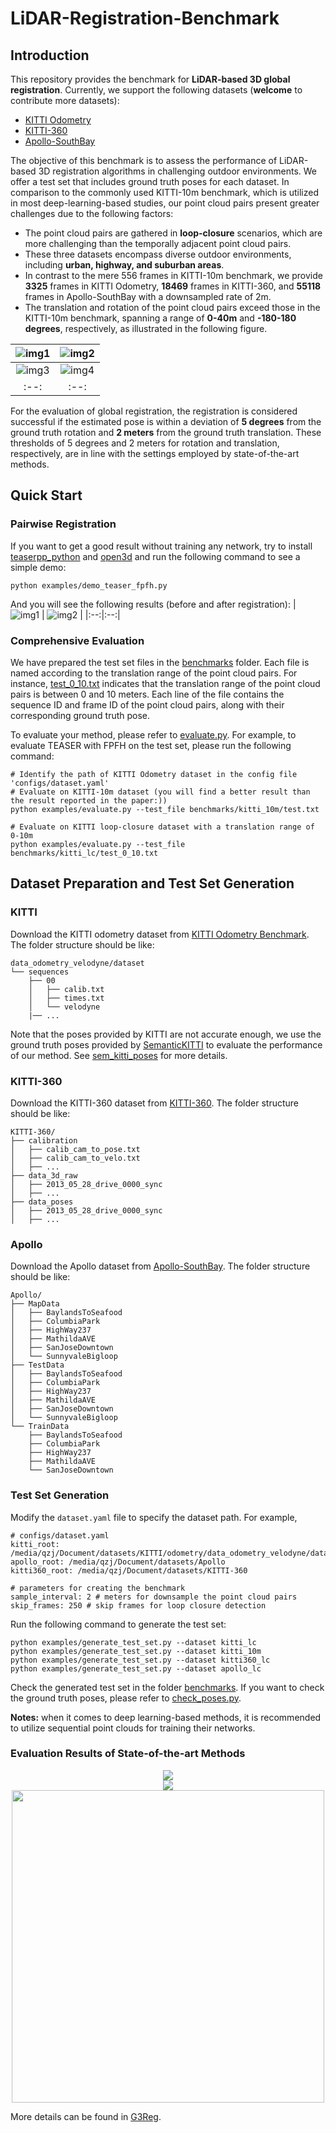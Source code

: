 # LiDAR-Registration-Benchmark
## Introduction
This repository provides the benchmark for **LiDAR-based 3D global registration**. Currently, we support the following datasets (**welcome** to contribute more datasets):
- [KITTI Odometry](http://www.cvlibs.net/datasets/kitti/eval_odometry.php)
- [KITTI-360](http://www.cvlibs.net/datasets/kitti-360/)
- [Apollo-SouthBay](https://developer.apollo.auto/southbay.html)

The objective of this benchmark is to assess the performance of LiDAR-based 3D registration algorithms in challenging outdoor environments. We offer a test set that includes ground truth poses for each dataset. In comparison to the commonly used KITTI-10m benchmark, which is utilized in most deep-learning-based studies, our point cloud pairs present greater challenges due to the following factors:
- The point cloud pairs are gathered in **loop-closure** scenarios, which are more challenging than the temporally adjacent point cloud pairs.
- These three datasets encompass diverse outdoor environments, including **urban, highway, and suburban areas**.
- In contrast to the mere 556 frames in KITTI-10m benchmark, we provide **3325** frames in KITTI Odometry, **18469** frames in KITTI-360, and **55118** frames in Apollo-SouthBay with a downsampled rate of 2m.
- The translation and rotation of the point cloud pairs exceed those in the KITTI-10m benchmark, spanning a range of **0-40m** and **-180-180 degrees**, respectively, as illustrated in the following figure.

| ![img1](docs/roll.png) | ![img2](docs/pitch.png) |
|:--:|:--:|
| ![img3](docs/yaw.png) | ![img4](docs/translation.png) |
|:--:|:--:|

For the evaluation of global registration, the registration is considered successful if the estimated pose is within a deviation of **5 degrees** from the ground truth rotation and **2 meters** from the ground truth translation. These thresholds of 5 degrees and 2 meters for rotation and translation, respectively, are in line with the settings employed by state-of-the-art methods.
## Quick Start
### Pairwise Registration
If you want to get a good result without training any network, try to install [teaserpp_python](https://github.com/MIT-SPARK/TEASER-plusplus) and [open3d](http://www.open3d.org/docs/release/index.html) and run the following command to see a simple demo:
```angular2html
python examples/demo_teaser_fpfh.py
```

And you will see the following results (before and after registration):
| ![img1](docs/before_teaser.png) | ![img2](docs/teaser_reg.png) |
|:--:|:--:|

### Comprehensive Evaluation

We have prepared the test set files in the [benchmarks](benchmarks) folder. Each file is named according to the translation range of the point cloud pairs. For instance, [test_0_10.txt](benchmarks/kitti_lc/test_0_10.txt) indicates that the translation range of the point cloud pairs is between 0 and 10 meters. Each line of the file contains the sequence ID and frame ID of the point cloud pairs, along with their corresponding ground truth pose.

To evaluate your method, please refer to [evaluate.py](examples/evaluate.py). For example, to evaluate TEASER with FPFH on the test set, please run the following command:
```
# Identify the path of KITTI Odometry dataset in the config file 'configs/dataset.yaml'
# Evaluate on KITTI-10m dataset (you will find a better result than the result reported in the paper:))
python examples/evaluate.py --test_file benchmarks/kitti_10m/test.txt
```
```
# Evaluate on KITTI loop-closure dataset with a translation range of 0-10m
python examples/evaluate.py --test_file benchmarks/kitti_lc/test_0_10.txt
```

## Dataset Preparation and Test Set Generation
### KITTI
Download the KITTI odometry dataset from [KITTI Odometry Benchmark](http://www.cvlibs.net/datasets/kitti/eval_odometry.php). The folder structure should be like:
```angular2html
data_odometry_velodyne/dataset
└── sequences
    ├── 00
    │   ├── calib.txt
    │   ├── times.txt
    │   └── velodyne
    |── ...
```
Note that the poses provided by KITTI are not accurate enough, we use the ground truth poses provided by [SemanticKITTI](http://semantic-kitti.org/dataset.html#format) to evaluate the performance of our method. See [sem_kitti_poses](./benchmarks/sem_kitti_poses) for more details.
### KITTI-360
Download the KITTI-360 dataset from [KITTI-360](http://www.cvlibs.net/datasets/kitti-360/). The folder structure should be like:
```angular2html
KITTI-360/
├── calibration
│   ├── calib_cam_to_pose.txt
│   ├── calib_cam_to_velo.txt
│   ├── ...
├── data_3d_raw
│   ├── 2013_05_28_drive_0000_sync
│   ├── ...
├── data_poses
│   ├── 2013_05_28_drive_0000_sync
│   ├── ...
```
### Apollo
Download the Apollo dataset from [Apollo-SouthBay](https://developer.apollo.auto/southbay.html). The folder structure should be like:
```angular2html
Apollo/
├── MapData
│   ├── BaylandsToSeafood
│   ├── ColumbiaPark
│   ├── HighWay237
│   ├── MathildaAVE
│   ├── SanJoseDowntown
│   └── SunnyvaleBigloop
├── TestData
│   ├── BaylandsToSeafood
│   ├── ColumbiaPark
│   ├── HighWay237
│   ├── MathildaAVE
│   ├── SanJoseDowntown
│   └── SunnyvaleBigloop
└── TrainData
    ├── BaylandsToSeafood
    ├── ColumbiaPark
    ├── HighWay237
    ├── MathildaAVE
    └── SanJoseDowntown
```

### Test Set Generation
Modify the `dataset.yaml` file to specify the dataset path. For example,
```angular2html
# configs/dataset.yaml
kitti_root: /media/qzj/Document/datasets/KITTI/odometry/data_odometry_velodyne/dataset/
apollo_root: /media/qzj/Document/datasets/Apollo
kitti360_root: /media/qzj/Document/datasets/KITTI-360

# parameters for creating the benchmark
sample_interval: 2 # meters for downsample the point cloud pairs
skip_frames: 250 # skip frames for loop closure detection
```

Run the following command to generate the test set:
```angular2html
python examples/generate_test_set.py --dataset kitti_lc
python examples/generate_test_set.py --dataset kitti_10m
python examples/generate_test_set.py --dataset kitti360_lc
python examples/generate_test_set.py --dataset apollo_lc
```

Check the generated test set in the folder [benchmarks](benchmarks). If you want to check the ground truth poses, please refer to [check_poses.py](examples/check_poses.py).

**Notes:** when it comes to deep learning-based methods, it is recommended to utilize sequential point clouds for training their networks.

### Evaluation Results of State-of-the-art Methods

<div align="center">
    <img src="docs/kitti_lc.png"/>
</div>

<div align="center">
    <img src="docs/kitti360_lc.png"/>
</div>

<div align="center">
    <img src="docs/apollo_lc.png" width="500px"/>
</div>

More details can be found in [G3Reg](https://arxiv.org/abs/2308.11573).
